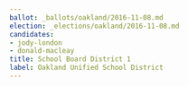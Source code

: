 ```yaml
---
ballot: _ballots/oakland/2016-11-08.md
election: _elections/oakland/2016-11-08.md
candidates:
- jody-london
- donald-macleay
title: School Board District 1
label: Oakland Unified School District
---
```

